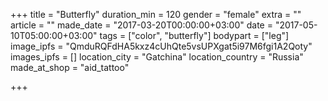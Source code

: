 +++
title = "Butterfly"
duration_min = 120
gender = "female"
extra = ""
article = ""
made_date = "2017-03-20T00:00:00+03:00"
date = "2017-05-10T05:00:00+03:00"
tags = ["color", "butterfly"]
bodypart = ["leg"]
image_ipfs = "QmduRQFdHA5kxz4cUhQte5vsUPXgat5i97M6fgi1A2Qoty"
images_ipfs = []
location_city = "Gatchina"
location_country = "Russia"
made_at_shop = "aid_tattoo"

+++
